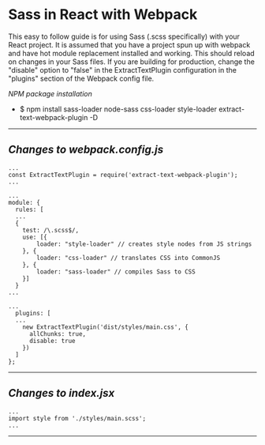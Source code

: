 # Sass in React with Webpack

This easy to follow guide is for using Sass (.scss specifically) with your React project. It is assumed that you have a project spun up with webpack and have hot module replacement installed and working. This should reload on changes in your Sass files. If you are building for production, change the "disable" option to "false" in the ExtractTextPlugin configuration in the "plugins" section of the Webpack config file. 

_NPM package installation_
* $ npm install sass-loader node-sass css-loader style-loader extract-text-webpack-plugin -D


---
_Changes to webpack.config.js_
--
```
...
const ExtractTextPlugin = require('extract-text-webpack-plugin');
...
```

```
...
module: {
  rules: [
  ...
  {
    test: /\.scss$/,
    use: [{
        loader: "style-loader" // creates style nodes from JS strings
    }, {
        loader: "css-loader" // translates CSS into CommonJS
    }, {
        loader: "sass-loader" // compiles Sass to CSS
    }]
  }
...
```

```
...
  plugins: [
  ...
    new ExtractTextPlugin('dist/styles/main.css', {
      allChunks: true,
      disable: true
    })
  ]
};
```

---
_Changes to index.jsx_
--
```
...
import style from './styles/main.scss';
...
```

---
